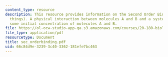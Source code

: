 ```yaml
---
content_type: resource
description: This resource provides information on the Second Order Binding (of two
  things). A physical interaction between molecules A and B and a system that contains
  some initial concentration of molecules A and B.
file: https://ol-ocw-studio-app-qa.s3.amazonaws.com/courses/20-180-biological-engineering-programming-spring-2006/66c84d9e32393c403362181efe7bc463_sec_orderbinding.pdf
file_type: application/pdf
resourcetype: Document
title: sec_orderbinding.pdf
uid: 66c84d9e-3239-3c40-3362-181efe7bc463
---
```

